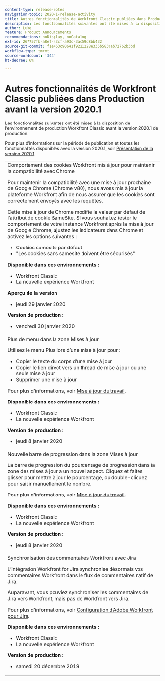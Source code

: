 ```yaml
---
content-type: release-notes
navigation-topic: 2020-1-release-activity
title: Autres fonctionnalités de Workfront Classic publiées dans Production avant la version 2020.1
description: Les fonctionnalités suivantes ont été mises à la disposition de l’environnement de production Workfront Classic avant la version 2020.1 de production.
author: Luke
feature: Product Announcements
recommendations: noDisplay, noCatalog
exl-id: 267757fb-a8ef-43cf-a93c-3ac59d8bb432
source-git-commit: f1e463c90641f9221228e335b583cab72762b3bd
workflow-type: tm+mt
source-wordcount: '344'
ht-degree: 6%

---
```


# Autres fonctionnalités de Workfront Classic publiées dans Production avant la version 2020.1

Les fonctionnalités suivantes ont été mises à la disposition de l’environnement de production Workfront Classic avant la version 2020.1 de production.

Pour plus d’informations sur la période de publication et toutes les fonctionnalités disponibles avec la version 2020.1, voir [Présentation de la version 2020.1](../../../product-announcements/product-releases/2020.1-release-activity/2020-1-release-overview.md).

<table style="table-layout:auto"> 
 <col> 
 <tbody> 
  <tr data-mc-conditions=""> 
   <td> Comportement des cookies Workfront mis à jour pour maintenir la compatibilité avec Chrome <p>Pour maintenir la compatibilité avec une mise à jour prochaine de Google Chrome (Chrome v80), nous avons mis à jour la plateforme Workfront afin de nous assurer que les cookies sont correctement envoyés avec les requêtes. </p> <p>Cette mise à jour de Chrome modifie la valeur par défaut de l’attribut de cookie SameSite. Si vous souhaitez tester le comportement de votre instance Workfront après la mise à jour de Google Chrome, ajustez les indicateurs dans Chrome et activez les options suivantes : </p> 
    <ul> 
     <li>Cookies samesite par défaut </li> 
     <li>"Les cookies sans samesite doivent être sécurisés"</li> 
    </ul> 
    <div class="workfront_plans"> 
     <p><strong>Disponible dans ces environnements :</strong> </p> 
     <ul> 
      <li>Workfront Classic</li> 
      <li>La nouvelle expérience Workfront</li> 
     </ul> 
     <p><strong>Aperçu de la version</strong> </p> 
     <ul> 
      <li>jeudi 29 janvier 2020</li> 
     </ul> 
     <p><strong>Version de production :</strong> </p> 
     <ul> 
      <li> vendredi 30 janvier 2020</li> 
     </ul> 
    </div> </td> 
  </tr> 
  <tr> 
   <td>Plus de menu dans la zone Mises à jour <p>Utilisez le menu Plus lors d’une mise à jour pour :</p> 
    <ul> 
     <li>Copier le texte du corps d’une mise à jour</li> 
     <li>Copier le lien direct vers un thread de mise à jour ou une seule mise à jour</li> 
     <li>Supprimer une mise à jour</li> 
    </ul> <p>Pour plus d’informations, voir <a href="../../../workfront-basics/updating-work-items-and-viewing-updates/update-work.md" class="MCXref xref" xrefformat="{para}">Mise à jour du travail</a>.</p> 
    <div class="workfront_plans"> 
     <p><strong>Disponible dans ces environnements :</strong> </p> 
     <ul> 
      <li>Workfront Classic</li> 
      <li>La nouvelle expérience Workfront</li> 
     </ul> 
     <p><strong>Version de production :</strong> </p> 
     <ul> 
      <li> jeudi 8 janvier 2020</li> 
     </ul> 
    </div> </td> 
  </tr> 
  <tr data-mc-conditions=""> 
   <td>Nouvelle barre de progression dans la zone Mises à jour <p>La barre de progression du pourcentage de progression dans la zone des mises à jour a un nouvel aspect. Cliquez et faites glisser pour mettre à jour le pourcentage, ou double-cliquez pour saisir manuellement le nombre.</p> <p>Pour plus d’informations, voir <a href="../../../workfront-basics/updating-work-items-and-viewing-updates/update-work.md" class="MCXref xref" xrefformat="{para}">Mise à jour du travail</a>.</p> 
    <div class="workfront_plans"> 
     <p><strong>Disponible dans ces environnements :</strong> </p> 
     <ul> 
      <li>Workfront Classic</li> 
      <li>La nouvelle expérience Workfront</li> 
     </ul> 
     <p><strong>Version de production :</strong> </p> 
     <ul> 
      <li> jeudi 8 janvier 2020</li> 
     </ul> 
    </div> </td> 
  </tr> 
  <tr> 
   <td> Synchronisation des commentaires Workfront avec Jira <p>L’intégration Workfront for Jira synchronise désormais vos commentaires Workfront dans le flux de commentaires natif de Jira.</p> <p>Auparavant, vous pouviez synchroniser les commentaires de Jira vers Workfront, mais pas de Workfront vers Jira. </p> <p>Pour plus d’informations, voir <a href="../../../workfront-integrations-and-apps/use-workfront-with-jira/configure-workfront-for-jira.md" class="MCXref xref" xrefformat="{para}">Configuration d’Adobe Workfront pour Jira</a>.</p> 
    <div class="workfront_plans"> 
     <p><strong>Disponible dans ces environnements :</strong> </p> 
     <ul> 
      <li>Workfront Classic</li> 
      <li>La nouvelle expérience Workfront</li> 
     </ul> 
     <p><strong>Version de production :</strong> </p> 
     <ul> 
      <li> samedi 20 décembre 2019</li> 
     </ul> 
    </div> </td> 
  </tr> 
 </tbody> 
</table>
